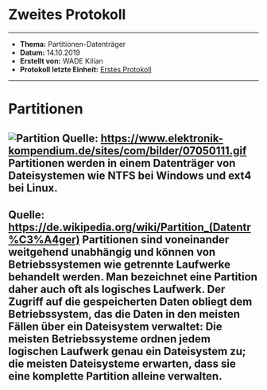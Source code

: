 # Zweites Protokoll
--------------------------------------------------------------------------------------------------------------------------
* **Thema:** Partitionen-Datenträger
* **Datum:** 14.10.2019
* **Erstellt von:** WADE Kilian
* **Protokoll letzte Einheit:** [Erstes Protokoll](https://github.com/HTLMechatronics/m17-3ahme-la1-sx/blob/wadkim17/wadkim17/protokolle/2019-09-30_wadkim17.md)
-----------------------------------------------------------------------------------------------------------------------------
# Partitionen

![Partition](https://www.elektronik-kompendium.de/sites/com/bilder/07050111.gif)
Quelle: https://www.elektronik-kompendium.de/sites/com/bilder/07050111.gif
Partitionen werden in einem Datenträger von Dateisystemen wie NTFS bei Windows und ext4 bei Linux.
-------------------------------------------------------------------------------------------------------------------------------------------
Quelle: https://de.wikipedia.org/wiki/Partition_(Datentr%C3%A4ger)
Partitionen sind voneinander weitgehend unabhängig und können von Betriebssystemen wie getrennte Laufwerke behandelt werden. Man bezeichnet eine Partition daher auch oft als logisches Laufwerk. Der Zugriff auf die gespeicherten Daten obliegt dem Betriebssystem, das die Daten in den meisten Fällen über ein Dateisystem verwaltet: Die meisten Betriebssysteme ordnen jedem logischen Laufwerk genau ein Dateisystem zu; die meisten Dateisysteme erwarten, dass sie eine komplette Partition alleine verwalten. 
---------------------------------------------------------------------------------------------------------------------





